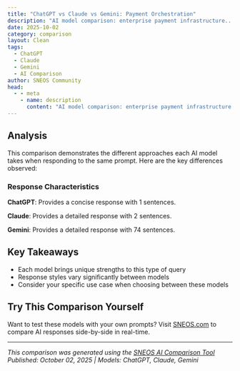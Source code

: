 ```yaml
---
title: "ChatGPT vs Claude vs Gemini: Payment Orchestration"
description: "AI model comparison: enterprise payment infrastructure..."
date: 2025-10-02
category: comparison
layout: Clean
tags:
  - ChatGPT
  - Claude
  - Gemini
  - AI Comparison
author: SNEOS Community
head:
  - - meta
    - name: description
      content: "AI model comparison: enterprise payment infrastructure..."
---
```


<ChatComparison
  title="ChatGPT vs Claude vs Gemini: Payment Orchestration"
  prompt="enterprise payment infrastructure"
  :responses='{
    "ChatGPT": "Error calling OpenAI API.",
    "Claude": "# Enterprise Payment Infrastructure\n\nEnterprise payment infrastructure refers to the comprehensive technology stack, processes, and systems that large organizations use to handle financial transactions at scale. Here\u0027s an overview:\n\n## Core Components\n\n### **Payment Processing Systems**\n- **Payment gateways** - Interface between merchants and payment networks\n- **Payment processors** - Handle transaction authorization and settlement\n- **Acquiring banks** - Accept card payments on behalf of merchants\n- **Payment orchestration platforms** - Route transactions across multiple providers\n\n### **Infrastructure Architecture**\n- **APIs and microservices** - Enable flexible, scalable payment operations\n- **Cloud-native solutions** - Provide scalability and reliability\n- **Load balancing** - Distribute transaction volume across systems\n- **Database management** - Store transaction data securely and efficiently\n\n## Key Capabilities\n\n### **Multi-Payment Method Support**\n- Credit/debit cards\n- Digital wallets (PayPal, Apple Pay, Google Pay)\n- Bank transfers (ACH, wire transfers)\n- Cryptocurrencies\n- Buy now, pay later (BNPL) options\n\n### **Global Payment Processing**\n- Multi-currency support\n- Local payment methods by region\n- Compliance with international regulations\n- Currency conversion and foreign exchange\n\n### **Security \u0026 Compliance**\n- **PCI DSS compliance** - Credit card data security standards\n- **Tokenization** - Replace sensitive data with secure tokens\n- **Encryption** - Protect data in transit and at rest\n- **Fraud detection** - AI-powered risk assessment\n- **3D Secure** - Additional authentication layer\n\n## Business Benefits\n\n### **Operational Efficiency**\n- Automated reconciliation and reporting\n- Streamlined financial operations\n- Reduced manual processing errors\n- Real-time transaction monitoring\n\n### **Customer Experience**\n- Faster checkout processes\n- Multiple payment options\n- Global payment acceptance\n- Reduced transaction failures\n\n### **Financial Optimization**\n- Lower processing costs through optimization\n- Improved cash flow management\n- Better foreign exchange rates\n- Reduced chargebacks and fraud losses\n\n## Leading Solutions\n\n### **Enterprise-Grade Providers**\n- **Stripe** - Developer-friendly with extensive APIs\n- **Adyen** - Global platform with unified commerce\n- **Square** - Comprehensive commerce ecosystem\n- **PayPal/Braintree** - Digital wallet and traditional payments\n- **Worldpay/FIS** - Enterprise-focused solutions\n\n### **Traditional Players**\n- **Visa/Mastercard networks**\n- **Major acquiring banks**\n- **Legacy payment processors**\n\n## Implementation Considerations\n\n### **Technical Requirements**\n- Integration complexity and timeline\n- API reliability and documentation\n- Scalability and performance needs\n- Security and compliance requirements\n\n### **Business Factors**\n- Geographic coverage needs\n- Transaction volume and size\n- Cost structure and pricing models\n- Customer payment preferences\n\n### **Risk Management**\n- Vendor redundancy and failover\n- Regulatory compliance across jurisdictions\n- Data privacy and protection\n- Fraud prevention capabilities\n\n## Emerging Trends\n\n- **Embedded finance** - Payments integrated into business workflows\n- **Real-time payments** - Instant settlement capabilities\n- **Blockchain and DeFi** - Decentralized payment options\n- **AI-powered optimization** - Smart routing and fraud detection\n- **Open banking** - Account-to-account payments\n\nWould you like me to dive deeper into any specific aspect of enterprise payment infrastructure, such as implementation strategies, security considerations, or vendor comparisons?",
    "Gemini": "Enterprise payment infrastructure refers to the comprehensive systems, technologies, and processes that an organization uses to manage and process payments from customers, vendors, and employees. It\u0027s much more than just a payment gateway; it\u0027s a complex ecosystem that integrates various components to ensure secure, efficient, and compliant payment operations.\n\nHere\u0027s a breakdown of key aspects:\n\n**1. Core Components:**\n\n*   **Payment Gateway:** This is the bridge between the merchant\u0027s website or application and the payment processor. It securely transmits payment information, handles authorization, and returns the transaction status.\n*   **Payment Processor:**  The processor handles the actual movement of funds between the customer\u0027s account (credit card, bank account, etc.) and the merchant\u0027s account.  They work with acquiring banks and card networks. Examples include Stripe, Adyen, Braintree, and Global Payments.\n*   **Acquiring Bank (Merchant Bank):** This bank holds the merchant\u0027s account and receives funds from the payment processor after a successful transaction.\n*   **Issuing Bank:** The bank that issues the customer\u0027s credit card or debit card.\n*   **Card Networks:**  (Visa, Mastercard, American Express, Discover) These networks establish the rules and regulations for card payments, and facilitate the exchange of information between issuing banks and acquiring banks.\n*   **Payment Methods:**  Support for a variety of payment methods is critical.  This includes:\n    *   Credit Cards (Visa, Mastercard, American Express, Discover)\n    *   Debit Cards\n    *   Digital Wallets (Apple Pay, Google Pay, Samsung Pay, PayPal)\n    *   Bank Transfers (ACH, SEPA)\n    *   Buy Now, Pay Later (BNPL) options (Affirm, Klarna, Afterpay)\n    *   Cryptocurrencies (in some cases)\n    *   Mobile Payments (e.g., via QR codes)\n    *   Recurring billing and subscription management systems.\n*   **Fraud Detection and Prevention:**  Tools and processes to identify and prevent fraudulent transactions. This can include:\n    *   Address Verification System (AVS)\n    *   Card Verification Value (CVV) checks\n    *   3D Secure (e.g., Verified by Visa, Mastercard SecureCode)\n    *   Machine learning-based fraud detection\n    *   Velocity checks (limiting the number of transactions in a given timeframe)\n    *   Geolocation\n    *   Blacklists and whitelists\n*   **Reporting and Analytics:**  Detailed reporting on payment transactions, including sales, refunds, chargebacks, and fraud.\n*   **Compliance and Security:**  Adherence to industry standards and regulations, such as:\n    *   PCI DSS (Payment Card Industry Data Security Standard):  A set of security standards for handling credit card information.\n    *   GDPR (General Data Protection Regulation) and other privacy regulations:  Protecting customer data.\n    *   KYC (Know Your Customer) and AML (Anti-Money Laundering) regulations.\n*   **Accounting and ERP Integration:**  Integration with accounting systems (e.g., NetSuite, SAP, QuickBooks) and ERP systems to streamline financial reconciliation.\n*   **Customer Relationship Management (CRM) Integration:** Connecting payment data with customer profiles to provide a more complete view of customer interactions.\n*   **Subscription Management Platform (if applicable):** Manages recurring billing, subscription plans, and customer accounts.\n\n**2. Key Considerations for Enterprises:**\n\n*   **Scalability:** The infrastructure must be able to handle increasing transaction volumes as the business grows.\n*   **Reliability:**  High uptime and minimal downtime are essential to avoid disrupting business operations.  Redundancy and disaster recovery plans are critical.\n*   **Security:**  Robust security measures are paramount to protect sensitive payment data and prevent fraud.  Compliance with PCI DSS is a must.\n*   **Cost:**  Balancing cost with performance and security is important.  Consider transaction fees, setup fees, and ongoing maintenance costs.\n*   **Integration:**  The infrastructure must seamlessly integrate with existing systems, such as ERP, CRM, and e-commerce platforms.\n*   **Flexibility:**  The ability to support a variety of payment methods and adapt to changing business needs.\n*   **Global Reach:** If operating internationally, the infrastructure needs to support multiple currencies and payment methods specific to different regions.\n*   **Reporting and Analytics:**  Comprehensive reporting capabilities are essential for tracking performance, identifying trends, and making informed business decisions.\n*   **Chargeback Management:**  Having a system in place to effectively manage chargebacks and disputes is crucial.\n*   **Tokenization:** Replacing sensitive payment data with non-sensitive tokens to reduce the risk of data breaches.\n*   **Omnichannel Support:**  Supporting payments across all channels, including online, mobile, in-store, and phone.\n\n**3.  Building vs. Buying:**\n\nEnterprises have two primary options for building their payment infrastructure:\n\n*   **Build In-House:**  Developing and maintaining all components of the payment infrastructure internally.  This requires significant expertise and resources.  While offering the most control, it\u0027s also the most expensive and time-consuming.\n*   **Buy (Outsource):**  Partnering with third-party payment processors and other providers to handle various aspects of the payment infrastructure.  This is generally faster and more cost-effective, but it requires careful vendor selection and management. Hybrid approaches are also common.\n\n**4.  Benefits of a Robust Enterprise Payment Infrastructure:**\n\n*   **Improved Customer Experience:**  Offering a variety of payment options and a seamless checkout process.\n*   **Reduced Fraud Risk:**  Implementing robust fraud detection and prevention measures.\n*   **Increased Revenue:**  By accepting a wider range of payment methods and streamlining the checkout process.\n*   **Reduced Costs:**  Automating payment processes and reducing manual effort.\n*   **Improved Compliance:**  Ensuring adherence to industry standards and regulations.\n*   **Better Data Insights:**  Gaining valuable insights into payment trends and customer behavior.\n*   **Enhanced Security:** Protecting sensitive payment data and minimizing the risk of data breaches.\n*   **Scalability:**  Being able to handle increasing transaction volumes as the business grows.\n\n**Examples of Enterprise Payment Infrastructure providers/solutions:**\n\n*   **Stripe:**  A popular payment platform offering a wide range of features and integrations.\n*   **Adyen:**  A global payment platform focused on enterprise clients.\n*   **Braintree (a PayPal company):**  A payment gateway with strong developer tools.\n*   **Worldpay (now part of FIS):**  A large payment processor with a global presence.\n*   **Global Payments:**  Another large payment processor serving a variety of industries.\n*   **Authorize.net (a Visa solution):**  A widely used payment gateway.\n*   **PayPal:** Offers a comprehensive payment solution.\n*   **Square:** While often associated with smaller businesses, Square also offers enterprise-level solutions.\n*   **Netsuite:**  An ERP system with built-in payment processing capabilities.\n*   **SAP:** Another major ERP provider that integrates with various payment gateways.\n\nChoosing the right enterprise payment infrastructure is a critical decision that can significantly impact an organization\u0027s success.  It\u0027s important to carefully evaluate the specific needs of the business and select a solution that can meet those needs in a secure, efficient, and cost-effective manner.  A well-designed payment infrastructure will contribute to a positive customer experience, reduce fraud risk, and drive revenue growth.\n"
  }'
  published-date="11:11"
/>

## Analysis

This comparison demonstrates the different approaches each AI model takes when responding to the same prompt. Here are the key differences observed:

### Response Characteristics

**ChatGPT**: Provides a concise response with 1 sentences. 

**Claude**: Provides a detailed response with 2 sentences. 

**Gemini**: Provides a detailed response with 74 sentences. 

## Key Takeaways

- Each model brings unique strengths to this type of query
- Response styles vary significantly between models
- Consider your specific use case when choosing between these models

## Try This Comparison Yourself

Want to test these models with your own prompts? Visit [SNEOS.com](https://sneos.com) to compare AI responses side-by-side in real-time.

---

*This comparison was generated using the [SNEOS AI Comparison Tool](https://sneos.com)*
*Published: October 02, 2025 | Models: ChatGPT, Claude, Gemini*
